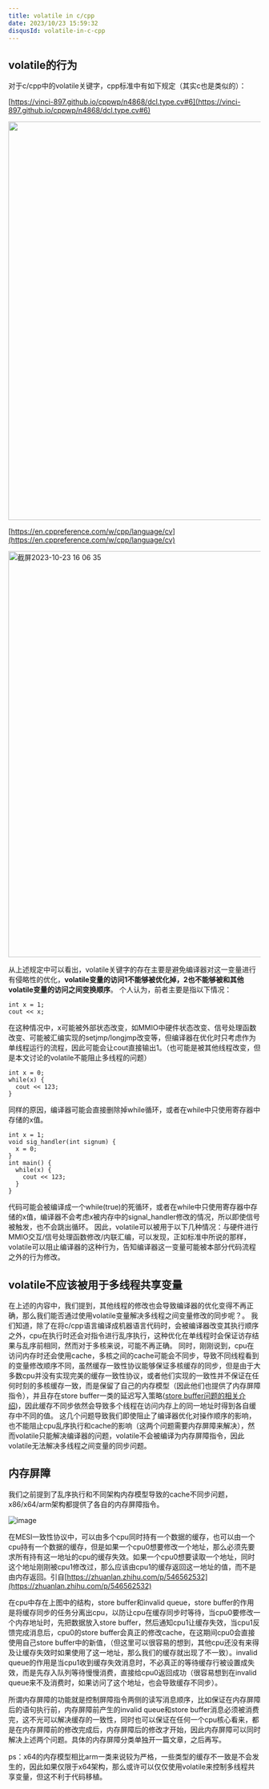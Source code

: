```yaml
---
title: volatile in c/cpp
date: 2023/10/23 15:59:32
disqusId: volatile-in-c-cpp
---
```

## volatile的行为
对于c/cpp中的volatile关键字，cpp标准中有如下规定（其实c也是类似的）：

[https://vinci-897.github.io/cppwp/n4868/dcl.type.cv#6](https://vinci-897.github.io/cppwp/n4868/dcl.type.cv#6)

<img width="796" src="https://github.com/vinci-897/vinci-897.github.io/assets/55838224/feb09c42-919e-44dc-a288-b4d7faa4ef7b">

<!--more-->

[https://en.cppreference.com/w/cpp/language/cv](https://en.cppreference.com/w/cpp/language/cv)

<img width="811" alt="截屏2023-10-23 16 06 35" src="https://github.com/vinci-897/vinci-897.github.io/assets/55838224/ceb6a64c-e608-4b88-afd3-f91824a5d225">

从上述规定中可以看出，volatile关键字的存在主要是避免编译器对这一变量进行有侵略性的优化，**volatile变量的访问1不能够被优化掉，2也不能够被和其他volatile变量的访问之间变换顺序**。
个人认为，前者主要是指以下情况：
```
int x = 1;
cout << x;
```
在这种情况中，x可能被外部状态改变，如MMIO中硬件状态改变、信号处理函数改变、可能被汇编实现的setjmp/longjmp改变等，但编译器在优化时只考虑作为单线程运行的流程，因此可能会让cout直接输出1。（也可能是被其他线程改变，但是本文讨论的volatile不能阻止多线程的问题）
```
int x = 0;
while(x) {
  cout << 123;
}
```
同样的原因，编译器可能会直接删除掉while循环，或者在while中只使用寄存器中存储的x值。
```
int x = 1;
void sig_handler(int signum) {
  x = 0;
}
int main() {
  while(x) {
    cout << 123;
  }
}
```
代码可能会被编译成一个while(true)的死循环，或者在while中只使用寄存器中存储的x值，编译器不会考虑x被内存中的signal_handler修改的情况，所以即使信号被触发，也不会跳出循环。
因此，volatile可以被用于以下几种情况：与硬件进行MMIO交互/信号处理函数修改/内联汇编，可以发现，正如标准中所说的那样，volatile可以阻止编译器的这种行为，告知编译器这一变量可能被本部分代码流程之外的行为修改。
## volatile不应该被用于多线程共享变量
在上述的内容中，我们提到，其他线程的修改也会导致编译器的优化变得不再正确，那么我们能否通过使用volatile变量解决多线程之间变量修改的同步呢？。
我们知道，除了在将c/cpp语言编译成机器语言代码时，会被编译器改变其执行顺序之外，cpu在执行时还会对指令进行乱序执行，这种优化在单线程时会保证访存结果与乱序前相同，然而对于多核来说，可能不再正确。
同时，刚刚说到，cpu在访问内存时还会使用cache，多核之间的cache可能会不同步，导致不同线程看到的变量修改顺序不同，虽然缓存一致性协议能够保证多核缓存的同步，但是由于大多数cpu并没有实现完美的缓存一致性协议，或者他们实现的一致性并不保证在任何时刻的多核缓存一致，而是保留了自己的内存模型（因此他们也提供了内存屏障指令），并且存在store buffer一类的延迟写入策略([store buffer问题的相关介绍](https://zhuanlan.zhihu.com/p/546562532))，因此缓存不同步依然会导致多个线程在访问内存上的同一地址时得到各自缓存中不同的值。
这几个问题导致我们即使阻止了编译器优化对操作顺序的影响，也不能阻止cpu乱序执行和cache的影响（这两个问题需要内存屏障来解决），然而volatile只能解决编译器的问题，volatile不会被编译为内存屏障指令，因此volatile无法解决多线程之间变量的同步问题。
## 内存屏障
我们之前提到了乱序执行和不同架构内存模型导致的cache不同步问题，x86/x64/arm架构都提供了各自的内存屏障指令。

![image](https://github.com/vinci-897/vinci-897.github.io/assets/55838224/34055c24-918b-4394-8fdc-af6a84c71a34)

在MESI一致性协议中，可以由多个cpu同时持有一个数据的缓存，也可以由一个cpu持有一个数据的缓存，但是如果一个cpu0想要修改一个地址，那么必须先要求所有持有这一地址的cpu的缓存失效。如果一个cpu0想要读取一个地址，同时这个地址刚刚被cpu1修改过，那么应该由cpu1的缓存返回这一地址的值，而不是由内存返回。引自[https://zhuanlan.zhihu.com/p/546562532](https://zhuanlan.zhihu.com/p/546562532)

在cpu中存在上图中的结构，store buffer和invalid queue，store buffer的作用是将缓存同步的任务分离出cpu，以防让cpu在缓存同步时等待，当cpu0要修改一个内存地址时，先把数据放入store buffer，然后通知cpu1让缓存失效，当cpu1反馈完成消息后，cpu0的store buffer会真正的修改cache，在这期间cpu0会直接使用自己store buffer中的新值，（但这里可以很容易的想到，其他cpu还没有来得及让缓存失效时如果使用了这一地址，那么我们的缓存就出现了不一致）。invalid queue的作用是当cpu1收到缓存失效消息时，不必真正的等待缓存行被设置成失效，而是先存入队列等待慢慢消费，直接给cpu0返回成功（很容易想到在invalid queue来不及消费时，如果访问了这个地址，也会导致缓存不同步）。

所谓内存屏障的功能就是控制屏障指令两侧的读写消息顺序，比如保证在内存屏障后的语句执行前，内存屏障前产生的invalid queue和store buffer消息必须被消费完，这不光可以解决缓存的一致性，同时也可以保证在任何一个cpu核心看来，都是在内存屏障前的修改完成后，内存屏障后的修改才开始，因此内存屏障可以同时解决上述两个问题。具体的内存屏障分类单独开一篇文章，之后再写。

ps：x64的内存模型相比arm一类来说较为严格，一些类型的缓存不一致是不会发生的，因此如果仅限于x64架构，那么或许可以仅仅使用volatile来控制多线程共享变量，但这不利于代码移植。



